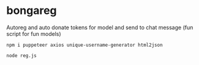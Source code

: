 # bongareg
Autoreg and auto donate tokens for model and send to chat message (fun script for fun models)

```npm i puppeteer axios unique-username-generator html2json```

``` node reg.js ```